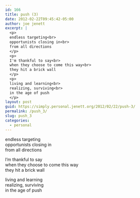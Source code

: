 ```yaml
---
id: 166
title: push (3)
date: 2012-02-22T09:45:42-05:00
author: joe jenett
excerpt: |
  <p>
  endless targeting<br>
  opportunists closing in<br>
  from all directions
  </p>
  <p>
  I'm thankful to say<br>
  when they choose to come this way<br>
  they hit a brick wall
  </p>
  <p>
  living and learning<br>
  realizing, surviving<br>
  in the age of push
  </p>
layout: post
guid: https://simply.personal.jenett.org/2012/02/22/push-3/
permalink: /push_3/
slug: push_3
categories:
  - personal
---
```

endless targeting  
opportunists closing in  
from all directions 

I’m thankful to say  
when they choose to come this way  
they hit a brick wall 

living and learning  
realizing, surviving  
in the age of push